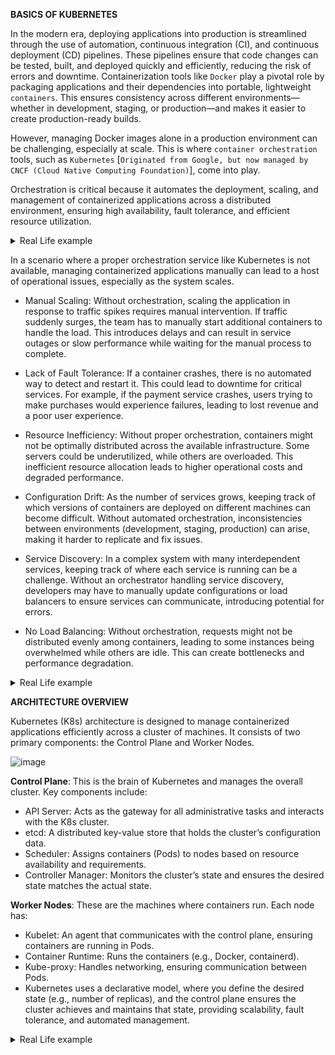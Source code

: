 **BASICS OF KUBERNETES**

In the modern era, deploying applications into production is streamlined through the use of automation, continuous integration (CI), and continuous deployment (CD) pipelines. These pipelines ensure that code changes can be tested, built, and deployed quickly and efficiently, reducing the risk of errors and downtime. Containerization tools like `Docker` play a pivotal role by packaging applications and their dependencies into portable, lightweight `containers`. This ensures consistency across different environments—whether in development, staging, or production—and makes it easier to create production-ready builds. 

However, managing Docker images alone in a production environment can be challenging, especially at scale. This is where `container orchestration` tools, such as `Kubernetes` [`Originated from Google, but now managed by CNCF (Cloud Native Computing Foundation)`], come into play. 

Orchestration is critical because it automates the deployment, scaling, and management of containerized applications across a distributed environment, ensuring high availability, fault tolerance, and efficient resource utilization.

<details>
<summary>Real Life example</summary>
.
  
Imagine a large e-commerce platform that serves millions of users daily. To ensure the platform is always up and running smoothly, the engineering team uses Docker to containerize each microservice (e.g., payment, inventory, and user authentication). The platform’s CI/CD pipeline automates the process of building and deploying Docker images. In production, these containers are not manually managed; instead, Kubernetes orchestrates them across multiple cloud servers. Kubernetes automatically scales services during high traffic, performs health checks, and restarts any failed containers. This orchestration ensures that the platform remains responsive, resilient, and capable of handling spikes in demand without downtime, illustrating the synergy between Docker and Kubernetes in modern production environments.
</details>

In a scenario where a proper orchestration service like Kubernetes is not available, managing containerized applications manually can lead to a host of operational issues, especially as the system scales.

- Manual Scaling: Without orchestration, scaling the application in response to traffic spikes requires manual intervention. If traffic suddenly surges, the team has to manually start additional containers to handle the load. This introduces delays and can result in service outages or slow performance while waiting for the manual process to complete.

- Lack of Fault Tolerance: If a container crashes, there is no automated way to detect and restart it. This could lead to downtime for critical services. For example, if the payment service crashes, users trying to make purchases would experience failures, leading to lost revenue and a poor user experience.

- Resource Inefficiency: Without proper orchestration, containers might not be optimally distributed across the available infrastructure. Some servers could be underutilized, while others are overloaded. This inefficient resource allocation leads to higher operational costs and degraded performance.

- Configuration Drift: As the number of services grows, keeping track of which versions of containers are deployed on different machines can become difficult. Without automated orchestration, inconsistencies between environments (development, staging, production) can arise, making it harder to replicate and fix issues.

- Service Discovery: In a complex system with many interdependent services, keeping track of where each service is running can be a challenge. Without an orchestrator handling service discovery, developers may have to manually update configurations or load balancers to ensure services can communicate, introducing potential for errors.

- No Load Balancing: Without orchestration, requests might not be distributed evenly among containers, leading to some instances being overwhelmed while others are idle. This can create bottlenecks and performance degradation.

<details>
<summary>Real Life example</summary>
.
  
Imagine a pizza restaurant that’s trying to keep up with a huge influx of customers. Instead of having a manager to orchestrate everything, each employee does their own thing. The pizza makers just start tossing dough without checking if they have enough ingredients, and nobody knows how many pizzas to make. One pizza maker finishes first and has nothing to do, while the others are juggling five orders at once. Chaos!

The delivery guys don’t know which pizzas are ready, so they keep running to the kitchen, grabbing random boxes, and sometimes even delivering half-baked pizzas because they didn't check. When a pizza gets dropped on the floor, no one picks up the slack to make a new one—they just stare at the mess until someone randomly decides to fix it. The customers are confused, hungry, and furious because nobody’s managing this circus.

This is what happens when you don’t have an orchestration service in production. Without something like Kubernetes to manage, balance, and keep things running smoothly, you’ve got containers (the pizza makers) running wild, no automatic recovery when things break (like the dropped pizza), and a lot of unhappy customers (users) waiting on their orders. Total disaster!
</details>

**ARCHITECTURE OVERVIEW**

Kubernetes (K8s) architecture is designed to manage containerized applications efficiently across a cluster of machines. It consists of two primary components: the Control Plane and Worker Nodes.

![image](https://github.com/user-attachments/assets/f3407a1f-7f2e-4831-bb29-4a6039aed3ff)

**Control Plane**: This is the brain of Kubernetes and manages the overall cluster. Key components include:

- API Server: Acts as the gateway for all administrative tasks and interacts with the K8s cluster.
- etcd: A distributed key-value store that holds the cluster’s configuration data.
- Scheduler: Assigns containers (Pods) to nodes based on resource availability and requirements.
- Controller Manager: Monitors the cluster’s state and ensures the desired state matches the actual state.

**Worker Nodes**: These are the machines where containers run. Each node has:

- Kubelet: An agent that communicates with the control plane, ensuring containers are running in Pods.
- Container Runtime: Runs the containers (e.g., Docker, containerd).
- Kube-proxy: Handles networking, ensuring communication between Pods.
- Kubernetes uses a declarative model, where you define the desired state (e.g., number of replicas), and the control plane ensures the cluster achieves and maintains that state, providing scalability, fault tolerance, and automated management.

<details>
  <summary>Real Life example</summary>

.
Imagine a food delivery company running a mobile app. Each part of the system—order processing, delivery tracking, and payments—runs as a separate microservice. Kubernetes (K8s) acts as the control center that manages these services across multiple servers (nodes).

In this setup, the Control Plane is like the headquarters. The API Server is the communication hub where all requests pass through. The Scheduler ensures new deliveries (containers) are assigned to the right drivers (nodes) based on available resources. The Controller Manager ensures that if any delivery driver fails, another one is quickly sent out (restarts failed containers). etcd acts as the company's database, storing all operational data like which deliveries are in progress.

On the ground, the Worker Nodes (servers) are the actual drivers. Each driver has a Kubelet (an agent) that makes sure the delivery (service) is running properly. The Container Runtime (like Docker) runs the microservices, while Kube-proxy handles communication between them, ensuring orders flow smoothly from the customer to the restaurant, the delivery, and payment systems.

Kubernetes orchestrates all these moving parts, ensuring smooth operations, scaling up when there’s high demand, and recovering quickly from any issues.
</details>

